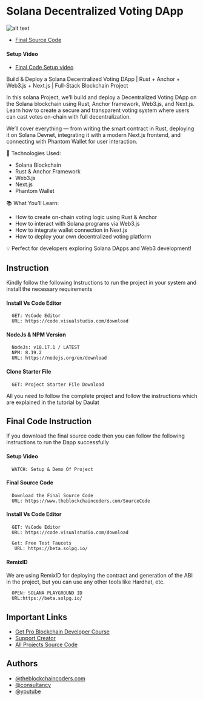 # Solana Decentralized Voting DApp

![alt text](https://www.daulathussain.com/wp-content/uploads/2025/10/Build-Deploy-a-Solana-Decentralized-Voting-DApp-Rust-Anchor-Web3.js-Next.js-Full-Stack-Blockchain-Project.jpg)

- [Final Source Code]()

#### Setup Video

- [Final Code Setup video]()

Build & Deploy a Solana Decentralized Voting DApp | Rust + Anchor + Web3.js + Next.js | Full-Stack Blockchain Project

In this solana Project, we’ll build and deploy a Decentralized Voting DApp on the Solana blockchain using Rust, Anchor framework, Web3.js, and Next.js. Learn how to create a secure and transparent voting system where users can cast votes on-chain with full decentralization.

We’ll cover everything — from writing the smart contract in Rust, deploying it on Solana Devnet, integrating it with a modern Next.js frontend, and connecting with Phantom Wallet for user interaction.

🚀 Technologies Used:

- Solana Blockchain
- Rust & Anchor Framework
- Web3.js
- Next.js
- Phantom Wallet

📚 What You’ll Learn:

- How to create on-chain voting logic using Rust & Anchor
- How to interact with Solana programs via Web3.js
- How to integrate wallet connection in Next.js
- How to deploy your own decentralized voting platform

💡 Perfect for developers exploring Solana DApps and Web3 development!

## Instruction

Kindly follow the following Instructions to run the project in your system and install the necessary requirements

#### Install Vs Code Editor

```
  GET: VsCode Editor
  URL: https://code.visualstudio.com/download
```

#### NodeJs & NPM Version

```
  NodeJs: v18.17.1 / LATEST
  NPM: 8.19.2
  URL: https://nodejs.org/en/download
```

#### Clone Starter File

```
  GET: Project Starter File Download
```

All you need to follow the complete project and follow the instructions which are explained in the tutorial by Daulat

## Final Code Instruction

If you download the final source code then you can follow the following instructions to run the Dapp successfully

#### Setup Video

```
  WATCH: Setup & Demo Of Project
```

#### Final Source Code

```
  Download the Final Source Code
  URL: https://www.theblockchaincoders.com/SourceCode
```

#### Install Vs Code Editor

```
  GET: VsCode Editor
  URL: https://code.visualstudio.com/download
```

```
  Get: Free Test Faucets
   URL: https://beta.solpg.io/
```

#### RemixID

We are using RemixID for deploying the contract and generation of the ABI in the project, but you can use any other tools like Hardhat, etc.

```
  OPEN: SOLANA PLAYGROUND ID
  URL:https://beta.solpg.io/
```

## Important Links

- [Get Pro Blockchain Developer Course](https://www.theblockchaincoders.com/pro-nft-marketplace)
- [Support Creator](https://bit.ly/Support-Creator)
- [All Projects Source Code](https://www.theblockchaincoders.com/SourceCode)

## Authors

- [@theblockchaincoders.com](https://www.theblockchaincoders.com/)
- [@consultancy](https://www.theblockchaincoders.com/consultancy)
- [@youtube](https://www.youtube.com/@daulathussain)
